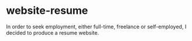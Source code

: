 # website-resume
In order to seek employment, either full-time, freelance or self-employed, I decided to produce a resume website.
